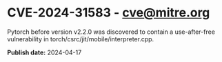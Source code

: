 # CVE-2024-31583 - cve@mitre.org

Pytorch before version v2.2.0 was discovered to contain a use-after-free vulnerability in torch/csrc/jit/mobile/interpreter.cpp.

**Publish date:** 2024-04-17
